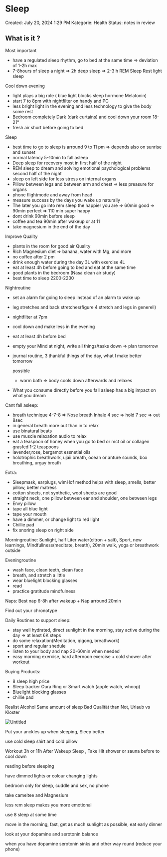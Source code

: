 # Sleep

Created: July 20, 2024 1:29 PM
Kategorie: Health
Status: notes in review

## What is it ?

Most important

- have a regulated sleep rhythm, go to bed at the same time => deviation of 1-2h max
- 7-8hours of sleep a night ⇒ 2h deep sleep ⇒ 2-3 h REM Sleep Rest light sleep

Cool down evening

- light plays a big role ( blue light blocks sleep hormone Melatonin)
- start 7 to 8pm with nightfilter on handy and PC
- less bright light in the evening and less technology to give the body some rest
- Bedroom completely Dark (dark curtains) and cool down your room 18-21°
- fresh air short before going to bed

Sleep

- best time to go to sleep is arround 9 to 11 pm ⇒ depends also on sunrise and sunset
- normal latency 5-10min to fall asleep
- Deep sleep for recovery most in first half of the night
- REM sleep to dream and solving emotional psychological problems second half of the night
- sleep on left side for less stress on internal organs
- Pillow between legs and between arm and chest => less preasure for organs
- phone flightmode and away from head
- measure success by the days you wake up naturally
- The later you go into rem sleep the happier you are ⇒ 60min good ⇒ 90min perfect ⇒ 110 min super happy
- dont drink 90min before sleep
- coffee and tea 90min after wakeup or at 11
- take magnesium in the end of the day

Improve Quality

- plants in the room for good air Quality
- Rich Magnesium diet => banana, water with Mg, and more
- no coffee after 2 pm
- drink enough water during the day 3L with exercise 4L
- eat at least 4h before going to bed and eat at the same time
- good plants in the bedroom (Nasa clean air study)
- best time to sleep 2200-2230

Nightroutine

- set an alarm for going to sleep instead of an alarm to wake up
- leg stretches and back stretches(figure 4 stretch and legs in generell)
- nightfilter at 7pm
- cool down and make less in the evening
- eat at least 4h before bed
- empty your Mind at night, write all things/tasks down => plan tomorrow
- journal routine, 3 thankful things of the day, what I make better tomorrow
    
    possible
    
    - warm bath ⇒ body cools down afterwards and relaxes
- What you consume directly before you fall asleep has a big impact on what you dream

Cant fall asleep:

- breath technique 4-7-8  => Nose breath
Inhale 4 sec ⇒ hold 7 sec ⇒ out  8sec
- in general breath more out than in to relax
- use binatural beats
- use muscle relaxation audio to relax
- eat a teaspoon of honey when you go to bed or mct oil or collagen grasfed 1-2 teaspoons
- lavender,rose, bergamot essnetial oils
- holotrophic breathwork, ujaii breath, ocean or anture sounds, box breathing, urgay breath

Extra:

- Sleepmask, earplugs, wimHof method helps with sleep, smells, better pillow, better matress
- cotton sheets, not synthetic, wool sheets are good
- straight neck, one pillow between ear and shoulder, one between legs
- Envy pillow
- tape all blue light
- tape your mouth
- have a dimmer, or change light to red light
- Chillie pad
- fix snoring sleep on right side

Morningroutine:
Sunlight, half Liter water(citron + salt), Sport, new learnings, Mindfullness(meditate, breath), 20min walk, yoga or breathwork outside

Eveningroutine

- wash face, clean teeth, clean face
- breath, and stretch a little
- wear bluelight blocking glasses
- read
- practice gratitude mindfulness

Naps:
Best nap 6-8h after wakeup + Nap arround 20min

Find out your chronotype

Daily Routines to support sleep:

- stay well hydrated, direct sunlight in the morning, stay active during the day ⇒ at least 6K steps
- do some relaxation(Meditation, qigong, breathwork)
- sport and regular shedule
- listen to your body and nap 20-60min when needed
- easy morning exercise, hard afternoon exercise + cold shower after workout

Buying Products:

- 8 sleep high price
- Sleep tracker Oura Ring or Smart watch (apple watch, whoop)
- Bluelight blocking glasses
- chillie pad

Realist
Alcohol Same amount of sleep Bad Qualität than Not, Urlaub vs Kloster

![Untitled](Sleep%20a4d5dbb80c3e44fc999d9b2270ad15c4/Untitled.png)

Put your anckles up when sleeping, Sleep better

use cold sleep shirt and cold pillow 

Workout 3h or 11h After Wakeup
Sleep , Take Hit shower or sauna before to cool down

reading before sleeping 

have dimmed lights or colour changing lights 

bedroom only for sleep, cuddle and sex, no phone 

take cameltee and Magnesium 

less rem sleep makes you more emotional 

use 8 sleep at some time

move in the morning, fast, get as much sunlight as possible, eat early dinner

look at your dopamine and serotonin balance

when you have dopamine serotonin sinks and other way round (reduce your phone)